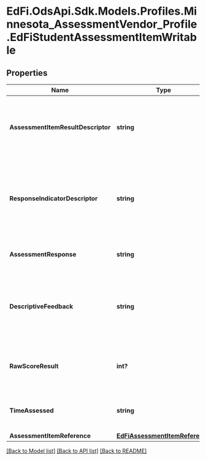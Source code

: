 # EdFi.OdsApi.Sdk.Models.Profiles.Minnesota_AssessmentVendor_Profile.EdFiStudentAssessmentItemWritable
## Properties

Name | Type | Description | Notes
------------ | ------------- | ------------- | -------------
**AssessmentItemResultDescriptor** | **string** | The analyzed result of a student&#39;s response to an assessment item. For example:          Correct          Incorrect           Met standard          ... | 
**ResponseIndicatorDescriptor** | **string** | Indicator of the response. For example:          Nonscorable response          Ineffective response          Effective response          Partial response          ... | [optional] 
**AssessmentResponse** | **string** | A student&#39;s response to a stimulus on a test. | [optional] 
**DescriptiveFeedback** | **string** | The formative descriptive feedback that was given to a learner in response to the results from a scored/evaluated assessment item. | [optional] 
**RawScoreResult** | **int?** | A meaningful raw score of the performance of an individual on an assessment item. | [optional] 
**TimeAssessed** | **string** | The overall time a student actually spent during the AssessmentItem. | [optional] 
**AssessmentItemReference** | [**EdFiAssessmentItemReference**](EdFiAssessmentItemReference.md) |  | 

[[Back to Model list]](../README.md#documentation-for-models) [[Back to API list]](../README.md#documentation-for-api-endpoints) [[Back to README]](../README.md)

